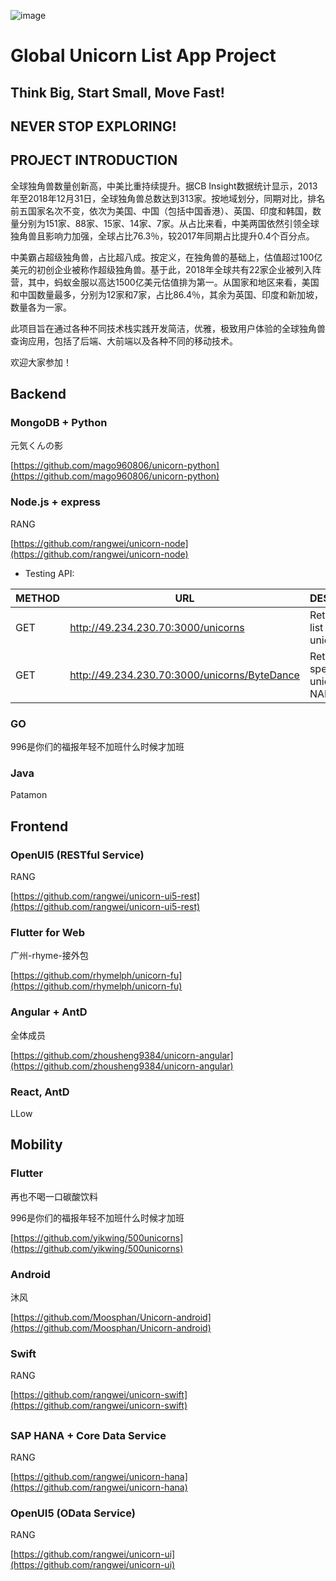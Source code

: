 ![image](https://img-blog.csdnimg.cn/20190813213407581.jpg)

# Global Unicorn List App Project

## Think Big, Start Small, Move Fast!
## NEVER STOP EXPLORING!

## PROJECT INTRODUCTION
全球独角兽数量创新高，中美比重持续提升。据CB Insight数据统计显示，2013年至2018年12月31日，全球独角兽总数达到313家。按地域划分，同期对比，排名前五国家名次不变，依次为美国、中国（包括中国香港）、英国、印度和韩国，数量分别为151家、88家、15家、14家、7家。从占比来看，中美两国依然引领全球独角兽且影响力加强，全球占比76.3％，较2017年同期占比提升0.4个百分点。

中美霸占超级独角兽，占比超八成。按定义，在独角兽的基础上，估值超过100亿美元的初创企业被称作超级独角兽。基于此，2018年全球共有22家企业被列入阵营，其中，蚂蚁金服以高达1500亿美元估值排为第一。从国家和地区来看，美国和中国数量最多，分别为12家和7家，占比86.4％，其余为英国、印度和新加坡，数量各为一家。

此项目旨在通过各种不同技术栈实践开发简洁，优雅，极致用户体验的全球独角兽查询应用，包括了后端、大前端以及各种不同的移动技术。

欢迎大家参加！

## Backend

### MongoDB + Python 

元気くんの影

[https://github.com/mago960806/unicorn-python](https://github.com/mago960806/unicorn-python)

### Node.js + express

RANG 

[https://github.com/rangwei/unicorn-node](https://github.com/rangwei/unicorn-node)

- Testing API:

METHOD | URL | DESCRIPTION
---|---|---
GET | http://49.234.230.70:3000/unicorns | Retrieves a list of unicorns
GET | http://49.234.230.70:3000/unicorns/ByteDance | Retrieves a specific unicorn by NAME

### GO

996是你们的福报年轻不加班什么时候才加班

### Java

Patamon

## Frontend

### OpenUI5 (RESTful Service)

RANG

[https://github.com/rangwei/unicorn-ui5-rest](https://github.com/rangwei/unicorn-ui5-rest)

### Flutter for Web

广州-rhyme-接外包

[https://github.com/rhymelph/unicorn-fu](https://github.com/rhymelph/unicorn-fu)

### Angular + AntD

全体成员

[https://github.com/zhousheng9384/unicorn-angular](https://github.com/zhousheng9384/unicorn-angular)

### React, AntD

LLow

## Mobility

### Flutter

再也不喝一口碳酸饮料

996是你们的福报年轻不加班什么时候才加班

[https://github.com/yikwing/500unicorns](https://github.com/yikwing/500unicorns)

### Android

沐风

[https://github.com/Moosphan/Unicorn-android](https://github.com/Moosphan/Unicorn-android)

### Swift

RANG

[https://github.com/rangwei/unicorn-swift](https://github.com/rangwei/unicorn-swift)

## 

### SAP HANA + Core Data Service

RANG 

[https://github.com/rangwei/unicorn-hana](https://github.com/rangwei/unicorn-hana)

### OpenUI5 (OData Service)

RANG 

[https://github.com/rangwei/unicorn-ui](https://github.com/rangwei/unicorn-ui)




